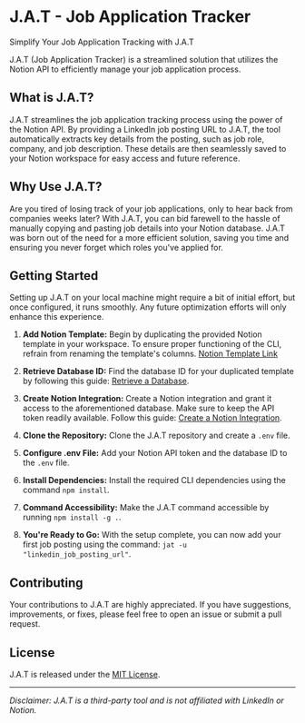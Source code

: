# J.A.T - Job Application Tracker

Simplify Your Job Application Tracking with J.A.T

J.A.T (Job Application Tracker) is a streamlined solution that utilizes the Notion API to efficiently manage your job application process.

## What is J.A.T?

J.A.T streamlines the job application tracking process using the power of the Notion API. By providing a LinkedIn job posting URL to J.A.T, the tool automatically extracts key details from the posting, such as job role, company, and job description. These details are then seamlessly saved to your Notion workspace for easy access and future reference.

## Why Use J.A.T?

Are you tired of losing track of your job applications, only to hear back from companies weeks later? With J.A.T, you can bid farewell to the hassle of manually copying and pasting job details into your Notion database. J.A.T was born out of the need for a more efficient solution, saving you time and ensuring you never forget which roles you've applied for.

## Getting Started

Setting up J.A.T on your local machine might require a bit of initial effort, but once configured, it runs smoothly. Any future optimization efforts will only enhance this experience.

1. **Add Notion Template:** Begin by duplicating the provided Notion template in your workspace. To ensure proper functioning of the CLI, refrain from renaming the template's columns. [Notion Template Link](https://wry-tiger-6d4.notion.site/1cb27f52554943b0a11e49de24e346eb?v=92d6427bf03141aab691920765fa89b7)

2. **Retrieve Database ID:** Find the database ID for your duplicated template by following this guide: [Retrieve a Database](https://developers.notion.com/reference/retrieve-a-database).

3. **Create Notion Integration:** Create a Notion integration and grant it access to the aforementioned database. Make sure to keep the API token readily available. Follow this guide: [Create a Notion Integration](https://developers.notion.com/docs/create-a-notion-integration#give-your-integration-page-permissions).

4. **Clone the Repository:** Clone the J.A.T repository and create a `.env` file.

5. **Configure .env File:** Add your Notion API token and the database ID to the `.env` file.

6. **Install Dependencies:** Install the required CLI dependencies using the command `npm install`.

7. **Command Accessibility:** Make the J.A.T command accessible by running `npm install -g .`.

8. **You're Ready to Go:** With the setup complete, you can now add your first job posting using the command: `jat -u "linkedin_job_posting_url"`.

## Contributing

Your contributions to J.A.T are highly appreciated. If you have suggestions, improvements, or fixes, please feel free to open an issue or submit a pull request.

## License

J.A.T is released under the [MIT License](LICENSE).

---

*Disclaimer: J.A.T is a third-party tool and is not affiliated with LinkedIn or Notion.*
